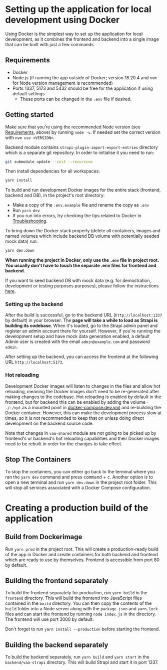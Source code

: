 # Setting up the application for local development using Docker

Using Docker is the simplest way to set up the application for local development, as it combines the frontend and 
backend into a single image that can be built with just a few commands.

## Requirements

- Docker
- Node.js (if running the app outside of Docker; version 18.20.4 and `nvm` for Node version management is recommended)
- Ports 1337, 5173 and 5432 should be free for the application if using default settings
  - These ports can be changed in the `.env` file if desired.

## Getting started

Make sure that you’re using the recommended Node version (see [Requirements](#requirements), above) by running `node -v`. If needed set the correct version with `nvm use <VERSION>`.

Backend module contains `strapi-plugin-import-export-entries` directory which is a separate git repository. In order to initialise it you need to run:

```bash
git submodule update --init --recursive
```

Then install dependencies for all workspaces:

```bash
yarn install
```

To build and run development Docker images for the entire stack (frontend, backend and DB), in the project's root directory:

- Make a copy of the `.env.example` file and rename the copy as `.env`
- Run `yarn dev`
- If you run into errors, try checking the tips related to Docker in [Troubleshooting](./troubleshooting.md).

To bring down the Docker stack properly (delete all containers, images and named volumes which include backend DB volume with potentially seeded mock data) run:

```bash
yarn dev:down
```

**When running the project in Docker, only use the `.env` file in project root. You usually
don't have to touch the separate .env files for frontend and backend.**

If you want to seed backend DB with mock data (e.g. for demostration, development or testing purposes purposes), please follow the instructions [here](../backend/vaa-strapi/README.md#mock-data).

### Setting up the backend

After the build is successful, go to the backend URL (`http://localhost:1337` by default) in your browser. The 
**page will take a while to load as Strapi is building its codebase**. When it's loaded, go to the Strapi admin panel and register an admin account there for yourself. However, if you're running the development setup and have mock data generation enabled, a default Admin user is created with the email `admin@example.com` and password `admin`.

After setting up the backend, you can access the frontend at the following URL `http://localhost:5173`.

### Hot reloading

Development Docker images will listen to changes in the files and allow hot reloading, meaning the Docker images don't 
need to be re-generated after making changes to the codebase. Hot reloading is enabled by default in the frontend, but for backend
this can be enabled by adding the volume `- ./:/opt` as a mounted point in [docker-compose.dev.yml](../backend/vaa-strapi/docker-compose.dev.yml)
and re-building the Docker container. However, this can make the development process slow at times, so it is not recommended to keep that on
unless doing direct development on the backend source code.

Note that changes in `vaa-shared` module are not going to be picked up by frontend's or backend's hot reloading capabilities and their Docker images need to be rebuilt in order for the changes to take effect.

## Stop The Containers

To stop the containers, you can either go back to the terminal where you ran the `yarn dev` command and
press <kbd>command</kbd> + <kbd>c</kbd>. Another option is to open a new terminal and run `yarn dev:down` in the project root folder. This will stop all services associated with a Docker Compose configuration.

# Creating a production build of the application
## Build from Dockerimage
Run `yarn prod` in the project root. This will create a production-ready build of the app in Docker and create containers
for both backend and frontend which are ready to use by themselves. Frontend is accessible from port 80 by default.

## Building the frontend separately
To build the frontend separately for production, run `yarn build` in the `frontend` directory. This will build the frontend into JavaScript
files contained in the `build` directory. You can then copy the contents of the `build` folder into a Node server along with
the `package.json` and `yarn.lock` files and can start the frontend by running `node index.js` in the directory. The frontend
will use port 3000 by default.

Don't forget to run `yarn install --production` before starting the frontend.

## Building the backend separately
To build the backend separately, run `yarn build` and `yarn start` in the `backend/vaa-strapi` directory. 
This will build Strapi and start it in port 1337.
